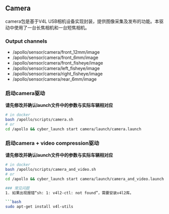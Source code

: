 ## Camera
camera包是基于V4L USB相机设备实现封装，提供图像采集及发布的功能。本驱动中使用了一台长焦相机和一台短焦相机。

### Output channels

* /apollo/sensor/camera/front_12mm/image
* /apollo/sensor/camera/front_6mm/image
* /apollo/sensor/camera/front_fisheye/image
* /apollo/sensor/camera/left_fisheye/image
* /apollo/sensor/camera/right_fisheye/image
* /apollo/sensor/camera/rear_6mm/image

### 启动camera驱动
**请先修改并确认launch文件中的参数与实际车辆相对应**
```bash
# in docker
bash /apollo/scripts/camera.sh
# or
cd /apollo && cyber_launch start camera/launch/camera.launch
```
### 启动camera + video compression驱动
**请先修改并确认launch文件中的参数与实际车辆相对应**
```bash
# in docker
bash /apollo/scripts/camera_and_video.sh
# or
cd /apollo && cyber_launch start camera/launch/camera_and_video.launch

### 常见问题
1. 如果出现报错“sh: 1: v4l2-ctl: not found”，需要安装v4l2库。

```bash
sudo apt-get install v4l-utils
```
